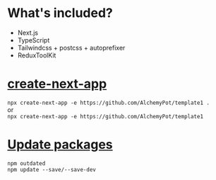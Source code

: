 # What's included?
- Next.js
- TypeScript
- Tailwindcss + postcss + autoprefixer
- ReduxToolKit

# [create-next-app](https://nextjs.org/docs/api-reference/create-next-app)
`npx create-next-app -e https://github.com/AlchemyPot/template1 .` <br/>
or <br/>
`npx create-next-app -e https://github.com/AlchemyPot/template1`

# [Update packages](https://docs.npmjs.com/cli/v8/commands/npm-update)
`npm outdated` <br/>
`npm update --save/--save-dev` <br/>
